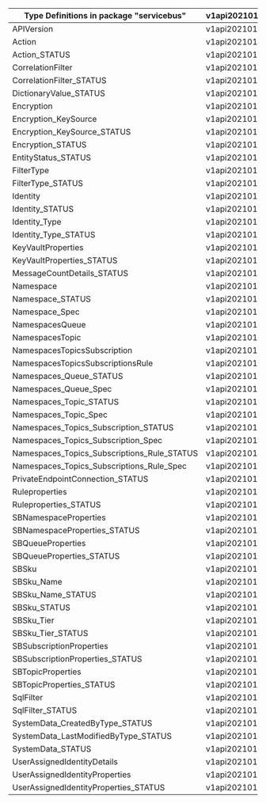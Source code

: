 | Type Definitions in package "servicebus"    | v1api20210101preview | v1beta20210101preview |
|---------------------------------------------|----------------------|-----------------------|
| APIVersion                                  | v1api20210101preview | v1beta20210101preview |
| Action                                      | v1api20210101preview | v1beta20210101preview |
| Action_STATUS                               | v1api20210101preview | v1beta20210101preview |
| CorrelationFilter                           | v1api20210101preview | v1beta20210101preview |
| CorrelationFilter_STATUS                    | v1api20210101preview | v1beta20210101preview |
| DictionaryValue_STATUS                      | v1api20210101preview | v1beta20210101preview |
| Encryption                                  | v1api20210101preview | v1beta20210101preview |
| Encryption_KeySource                        | v1api20210101preview | v1beta20210101preview |
| Encryption_KeySource_STATUS                 | v1api20210101preview | v1beta20210101preview |
| Encryption_STATUS                           | v1api20210101preview | v1beta20210101preview |
| EntityStatus_STATUS                         | v1api20210101preview | v1beta20210101preview |
| FilterType                                  | v1api20210101preview | v1beta20210101preview |
| FilterType_STATUS                           | v1api20210101preview | v1beta20210101preview |
| Identity                                    | v1api20210101preview | v1beta20210101preview |
| Identity_STATUS                             | v1api20210101preview | v1beta20210101preview |
| Identity_Type                               | v1api20210101preview | v1beta20210101preview |
| Identity_Type_STATUS                        | v1api20210101preview | v1beta20210101preview |
| KeyVaultProperties                          | v1api20210101preview | v1beta20210101preview |
| KeyVaultProperties_STATUS                   | v1api20210101preview | v1beta20210101preview |
| MessageCountDetails_STATUS                  | v1api20210101preview | v1beta20210101preview |
| Namespace                                   | v1api20210101preview | v1beta20210101preview |
| Namespace_STATUS                            | v1api20210101preview | v1beta20210101preview |
| Namespace_Spec                              | v1api20210101preview | v1beta20210101preview |
| NamespacesQueue                             | v1api20210101preview | v1beta20210101preview |
| NamespacesTopic                             | v1api20210101preview | v1beta20210101preview |
| NamespacesTopicsSubscription                | v1api20210101preview | v1beta20210101preview |
| NamespacesTopicsSubscriptionsRule           | v1api20210101preview | v1beta20210101preview |
| Namespaces_Queue_STATUS                     | v1api20210101preview | v1beta20210101preview |
| Namespaces_Queue_Spec                       | v1api20210101preview | v1beta20210101preview |
| Namespaces_Topic_STATUS                     | v1api20210101preview | v1beta20210101preview |
| Namespaces_Topic_Spec                       | v1api20210101preview | v1beta20210101preview |
| Namespaces_Topics_Subscription_STATUS       | v1api20210101preview | v1beta20210101preview |
| Namespaces_Topics_Subscription_Spec         | v1api20210101preview | v1beta20210101preview |
| Namespaces_Topics_Subscriptions_Rule_STATUS | v1api20210101preview | v1beta20210101preview |
| Namespaces_Topics_Subscriptions_Rule_Spec   | v1api20210101preview | v1beta20210101preview |
| PrivateEndpointConnection_STATUS            | v1api20210101preview | v1beta20210101preview |
| Ruleproperties                              | v1api20210101preview | v1beta20210101preview |
| Ruleproperties_STATUS                       | v1api20210101preview | v1beta20210101preview |
| SBNamespaceProperties                       | v1api20210101preview | v1beta20210101preview |
| SBNamespaceProperties_STATUS                | v1api20210101preview | v1beta20210101preview |
| SBQueueProperties                           | v1api20210101preview | v1beta20210101preview |
| SBQueueProperties_STATUS                    | v1api20210101preview | v1beta20210101preview |
| SBSku                                       | v1api20210101preview | v1beta20210101preview |
| SBSku_Name                                  | v1api20210101preview | v1beta20210101preview |
| SBSku_Name_STATUS                           | v1api20210101preview | v1beta20210101preview |
| SBSku_STATUS                                | v1api20210101preview | v1beta20210101preview |
| SBSku_Tier                                  | v1api20210101preview | v1beta20210101preview |
| SBSku_Tier_STATUS                           | v1api20210101preview | v1beta20210101preview |
| SBSubscriptionProperties                    | v1api20210101preview | v1beta20210101preview |
| SBSubscriptionProperties_STATUS             | v1api20210101preview | v1beta20210101preview |
| SBTopicProperties                           | v1api20210101preview | v1beta20210101preview |
| SBTopicProperties_STATUS                    | v1api20210101preview | v1beta20210101preview |
| SqlFilter                                   | v1api20210101preview | v1beta20210101preview |
| SqlFilter_STATUS                            | v1api20210101preview | v1beta20210101preview |
| SystemData_CreatedByType_STATUS             | v1api20210101preview | v1beta20210101preview |
| SystemData_LastModifiedByType_STATUS        | v1api20210101preview | v1beta20210101preview |
| SystemData_STATUS                           | v1api20210101preview | v1beta20210101preview |
| UserAssignedIdentityDetails                 | v1api20210101preview | v1beta20210101preview |
| UserAssignedIdentityProperties              | v1api20210101preview | v1beta20210101preview |
| UserAssignedIdentityProperties_STATUS       | v1api20210101preview | v1beta20210101preview |
